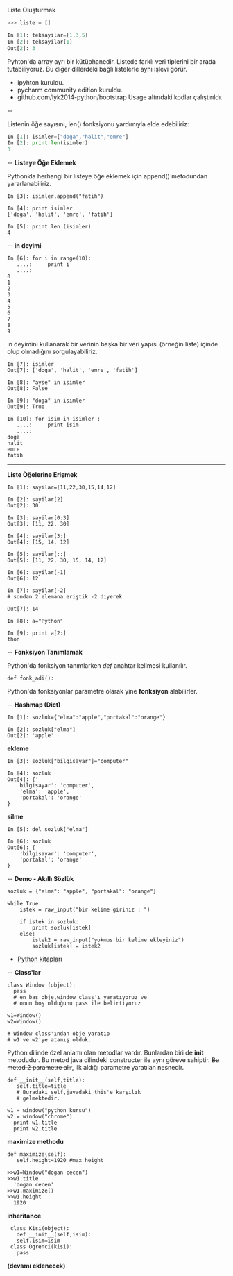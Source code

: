 Liste Oluşturmak

```python
>>> liste = []

In [1]: teksayilar=[1,3,5]
In [2]: teksayilar[1]
Out[2]: 3
```

Pyhton'da array ayrı bir kütüphanedir. Listede farklı veri tiplerini bir arada tutabiliyoruz. Bu diğer dillerdeki bağlı listelerle aynı işlevi görür.


* ipyhton kuruldu.
* pycharm community edition kuruldu.
* github.com/lyk2014-python/bootstrap Usage altındaki kodlar çalıştırıldı.

--

Listenin öğe sayısını,  len() fonksiyonu yardımıyla elde edebiliriz:

```python
In [1]: isimler=["doga","halit","emre"]
In [2]: print len(isimler)
3
```

--
**Listeye Öğe Eklemek**

Python’da herhangi bir listeye öğe eklemek için append() metodundan yararlanabiliriz.

```
In [3]: isimler.append("fatih")

In [4]: print isimler
['doga', 'halit', 'emre', 'fatih']

In [5]: print len (isimler)
4
```

--
**in deyimi**

```
In [6]: for i in range(10):
   ....:     print i
   ....:     
0
1
2
3
4
5
6
7
8
9
```

in deyimini kullanarak bir verinin başka bir veri yapısı (örneğin liste) içinde olup olmadığını sorgulayabiliriz.

```
In [7]: isimler
Out[7]: ['doga', 'halit', 'emre', 'fatih']

In [8]: "ayse" in isimler
Out[8]: False

In [9]: "doga" in isimler
Out[9]: True

In [10]: for isim in isimler :
   ....:     print isim
   ....:     
doga
halit
emre
fatih
```
---
**Liste Öğelerine Erişmek**

```
In [1]: sayilar=[11,22,30,15,14,12]

In [2]: sayilar[2]
Out[2]: 30

In [3]: sayilar[0:3]
Out[3]: [11, 22, 30]

In [4]: sayilar[3:]
Out[4]: [15, 14, 12]

In [5]: sayilar[::]
Out[5]: [11, 22, 30, 15, 14, 12]

In [6]: sayilar[-1]
Out[6]: 12

In [7]: sayilar[-2] 
# sondan 2.elemana eriştik -2 diyerek

Out[7]: 14

In [8]: a="Python"

In [9]: print a[2:]
thon
```

--
**Fonksiyon Tanımlamak**

Python'da fonksiyon tanımlarken *def* anahtar kelimesi kullanılır.

```
def fonk_adi():
```

Python'da fonksiyonlar parametre olarak yine **fonksiyon** alabilirler.

--
**Hashmap (Dict)**

```
In [1]: sozluk={"elma":"apple","portakal":"orange"}

In [2]: sozluk["elma"]
Out[2]: 'apple'
```

**ekleme**

```
In [3]: sozluk["bilgisayar"]="computer"

In [4]: sozluk
Out[4]: {'
	bilgisayar': 'computer',
	'elma': 'apple',
	'portakal': 'orange'
}
```

**silme**

```
In [5]: del sozluk["elma"]

In [6]: sozluk
Out[6]: {
	'bilgisayar': 'computer',
	'portakal': 'orange'
}
```

--
**Demo - Akıllı Sözlük**

```
sozluk = {"elma": "apple", "portakal": "orange"}

while True:
    istek = raw_input("bir kelime giriniz : ")

    if istek in sozluk:
        print sozluk[istek]
    else:
        istek2 = raw_input("yokmus bir kelime ekleyiniz")
        sozluk[istek] = istek2
```

* <a href="https://github.com/lyk2014-python/pykitap">Python kitapları</a>


--
**Class'lar**

```
class Window (object):
  pass
  # en baş obje,window class'ı yaratıyoruz ve
  # onun boş olduğunu pass ile belirtiyoruz

w1=Window()
w2=Window()

# Window class'ından obje yaratıp 
# w1 ve w2'ye atamış olduk.
```

Python dilinde özel anlamı olan metodlar vardır. Bunlardan biri de **__init__** metodudur. Bu metod java dilindeki constructer ile aynı göreve sahiptir.
<del>Bu metod 2 parametre alır</del>, ilk aldığı parametre yaratılan nesnedir.

```
def __init__(self,title):
   self.title=title
   # Buradaki self,javadaki this'e karşılık
   # gelmektedir.

w1 = window("python kursu")
w2 = window("chrome")
  print w1.title
  print w2.title
```
**maximize methodu**

```
def maximize(self):
   self.height=1920 #max height
```
```
>>w1=Window("dogan cecen")
>>w1.title
  'dogan cecen'
>>w1.maximize()
>>w1.height
  1920
```
**inheritance**

```
 class Kisi(object):
   def __init__(self,isim):
   self.isim=isim
 class Ogrenci(kisi):
   pass
```

**(devamı eklenecek)**
